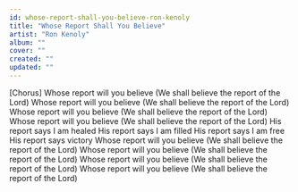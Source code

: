 ```yaml
---
id: whose-report-shall-you-believe-ron-kenoly
title: "Whose Report Shall You Believe"
artist: "Ron Kenoly"
album: ""
cover: ""
created: ""
updated: ""
---
```


[Chorus]
Whose report will you believe
(We shall believe the report of the Lord)
Whose report will you believe
(We shall believe the report of the Lord)
Whose report will you believe
(We shall believe the report of the Lord)
Whose report will you believe
(We shall believe the report of the Lord)
His report says I am healed
His report says I am filled
His report says I am free
His report says victory
Whose report will you believe
(We shall believe the report of the Lord)
Whose report will you believe
(We shall believe the report of the Lord)
Whose report will you believe
(We shall believe the report of the Lord)
Whose report will you believe
(We shall believe the report of the Lord)